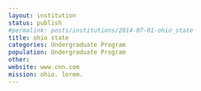 ```yaml
---
layout: institution
status: publish
#permalink: posts/institutions/2014-07-01-ohio_state
title: ohio state
categories: Undergraduate Program
population: Undergraduate Program
other: 
website: www.cnn.com
mission: ohio. lorem. 
---
```

  